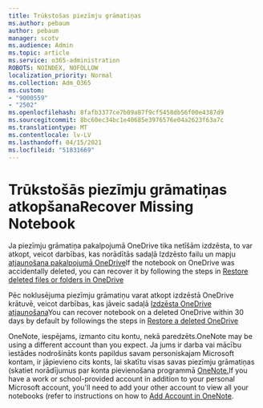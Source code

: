 ```yaml
---
title: Trūkstošas piezīmju grāmatiņas
ms.author: pebaum
author: pebaum
manager: scotv
ms.audience: Admin
ms.topic: article
ms.service: o365-administration
ROBOTS: NOINDEX, NOFOLLOW
localization_priority: Normal
ms.collection: Adm_O365
ms.custom:
- "9000559"
- "2502"
ms.openlocfilehash: 8fafb3377ce7b09a87f9cf5458db56f00e4387d9
ms.sourcegitcommit: 8bc60ec34bc1e40685e3976576e04a2623f63a7c
ms.translationtype: MT
ms.contentlocale: lv-LV
ms.lasthandoff: 04/15/2021
ms.locfileid: "51831669"
---
```

# <a name="recover-missing-notebook"></a><span data-ttu-id="06c29-102">Trūkstošās piezīmju grāmatiņas atkopšana</span><span class="sxs-lookup"><span data-stu-id="06c29-102">Recover Missing Notebook</span></span>

<span data-ttu-id="06c29-103">Ja piezīmju grāmatiņa pakalpojumā OneDrive tika netīšām izdzēsta, to var atkopt, veicot darbības, kas norādītās sadaļā Izdzēsto failu un mapju [atjaunošana pakalpojumā OneDrive](https://support.office.com/article/949ada80-0026-4db3-a953-c99083e6a84f)</span><span class="sxs-lookup"><span data-stu-id="06c29-103">If the notebook on OneDrive was accidentally deleted, you can recover it by following the steps in [Restore deleted files or folders in OneDrive](https://support.office.com/article/949ada80-0026-4db3-a953-c99083e6a84f)</span></span>

<span data-ttu-id="06c29-104">Pēc noklusējuma piezīmju grāmatiņu varat atkopt izdzēstā OneDrive krātuvē, veicot darbības, kas jāveic sadaļā [Izdzēsta OneDrive atjaunošana](https://docs.microsoft.com/onedrive/restore-deleted-onedrive)</span><span class="sxs-lookup"><span data-stu-id="06c29-104">You can recover notebook on a deleted OneDrive within 30 days by default by followings the steps in [Restore a deleted OneDrive](https://docs.microsoft.com/onedrive/restore-deleted-onedrive)</span></span>

<span data-ttu-id="06c29-105">OneNote, iespējams, izmanto citu kontu, nekā paredzēts.</span><span class="sxs-lookup"><span data-stu-id="06c29-105">OneNote may be using a different account than you expect.</span></span> <span data-ttu-id="06c29-106">Ja jums ir darba vai mācību iestādes nodrošināts konts papildus savam personiskajam Microsoft kontam, ir jāpievieno cits konts, lai skatītu visas savas piezīmju grāmatiņas (skatiet norādījumus par konta pievienošana programmā [OneNote.](https://support.office.com/article/5afff855-54ee-47e4-a773-db048d4ac299)</span><span class="sxs-lookup"><span data-stu-id="06c29-106">If you have a work or school-provided account in addition to your personal Microsoft account, you'll need to add your other account to view all your notebooks (refer to instructions on how to [Add Account in OneNote](https://support.office.com/article/5afff855-54ee-47e4-a773-db048d4ac299).</span></span>